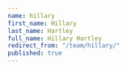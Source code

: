 ```yaml
---
name: hillary
first_name: Hillary
last_name: Hartley
full_name: Hillary Hartley
redirect_from: "/team/hillary/"
published: true
---
```


